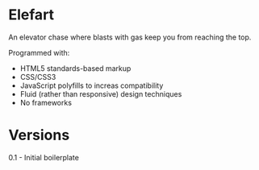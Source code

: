 Elefart
========

An elevator chase where blasts with gas keep you from reaching the top.

Programmed with:
- HTML5 standards-based markup
- CSS/CSS3
- JavaScript polyfills to increas compatibility
- Fluid (rather than responsive) design techniques
- No frameworks

Versions
=========

  0.1 - Initial boilerplate
  
